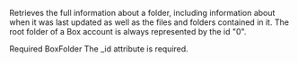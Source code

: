 Retrieves the full information about a folder, including information about when it was last updated as well as the files and folders contained in it. The root folder of a Box account is always represented by the id "0".

Required
BoxFolder
The _id attribute is required.